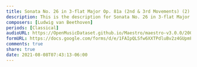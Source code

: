 ```yaml
---
title: Sonata No. 26 in 3-flat Major Op. 81a (2nd & 3rd Movements) (2)
description: This is the description for Sonata No. 26 in 3-flat Major Op. 81a (2nd & 3rd Movements) by Ludwig van Beethoven
composers: [Ludwig van Beethoven]
periods: [Classical]
audioURL: https://OpenMusicDataset.github.io/Maestro/maestro-v3.0.0/2004/MIDI-Unprocessed_XP_09_R1_2004_01-02_ORIG_MID--AUDIO_09_R1_2004_03_Track03_wav.midi
formURL: https://docs.google.com/forms/d/e/1FAIpQLSfw6XXTPdluBv2z4GUpmF-lDixfdZvXSpyg1u0S5h7OtQXvrA/viewform
comments: true
share: true
date: 2021-08-08T07:43:13-06:00
---
```

